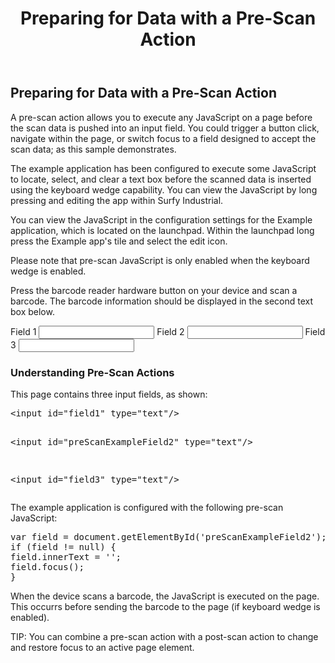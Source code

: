 ﻿---
title: Preparing for Data with a Pre-Scan Action
layout: IndustrialBrowserExample
---

<h2>Preparing for Data with a Pre-Scan Action</h2>
<p>A pre-scan action allows you to execute any JavaScript on a page before the scan data is pushed into an input field.
    You could trigger a button click, navigate within the page, or switch focus to a field designed to accept the scan data; 
    as this sample demonstrates. 
</p>
    
<p>The example application has been configured to execute some JavaScript 
    to locate, select, and clear a text box before the scanned data is inserted using the keyboard wedge capability.
    You can view the JavaScript by long pressing and editing the app within Surfy Industrial.
</p>
    
<p>You can view the JavaScript in the configuration settings for the Example application, which is located on the launchpad. 
    Within the launchpad long press the Example app's tile and select the edit icon.</p>

<p>Please note that pre-scan JavaScript is only enabled when the keyboard wedge is enabled.</p>

<p>Press the barcode reader hardware button on your device and scan a barcode. 
    The barcode information should be displayed in the second text box below.</p>

<label for="field1">Field 1</label>
<input id="field1" type="text"/>
<label for="preScanExampleField2">Field 2</label>
<input id="preScanExampleField2" type="text"/>
<label for="field3">Field 3</label>
<input id="field3" type="text"/>
    
<h3>Understanding Pre-Scan Actions</h3>
    
<p>This page contains three input fields, as shown:</p>
<pre>&lt;input id=&quot;field1&quot; type=&quot;text&quot;/&gt;

&lt;input id=&quot;preScanExampleField2&quot; type=&quot;text&quot;/&gt;

&lt;input id=&quot;field3&quot; type=&quot;text&quot;/&gt;</pre>

<p>The example application is configured with the following pre-scan JavaScript:</p>
<pre>var field = document.getElementById(&#39;preScanExampleField2&#39;);
if (field != null) {
field.innerText = &#39;&#39;;
field.focus();
}</pre>
    
<p>When the device scans a barcode, the JavaScript is executed on the page. This occurrs before sending the barcode to the page (if keyboard wedge is enabled).
</p>
<p>TIP: You can combine a pre-scan action with a post-scan action to change and restore focus to an active page element.</p>

